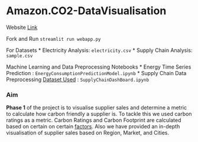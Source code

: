# Amazon.CO2-DataVisualisation

Website [Link](https://amazon-co2-supply-dashboard.streamlit.app/)

Fork and Run ```streamlit run webapp.py```

For Datasets 
    * Electricity Analysis:  ```electricity.csv```
    * Supply Chain Analysis: ```sample.csv```

Machine Learning and Data Preprocessing Notebooks
    * Energy Time Series Prediction : ```EnergyConsumptionPredictionModel.ipynb```
    * Supply Chain Data Preprocessing [Dataset Used](https://www.kaggle.com/datasets/shashwatwork/dataco-smart-supply-chain-for-big-data-analysis/data?select=DataCoSupplyChainDataset.csv) : ```SupplyChainDashBoard.ipynb```

### Aim

**Phase 1** of the project is to visualise supplier sales and determine a metric to calculate how carbon friendly a supplier is. To tackle this we used carbon ratings as a metric. Carbon Ratings and Carbon Footprint are calculated based on certain on certain [factors](https://justenergy.com/blog/how-to-calculate-your-carbon-footprint/). Also we have provided an in-depth visualisation of supplier sales based on Region, Market, and Cities.


